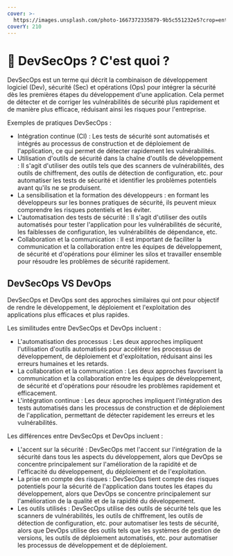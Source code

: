 ```yaml
---
cover: >-
  https://images.unsplash.com/photo-1667372335879-9b5c551232e5?crop=entropy&cs=tinysrgb&fm=jpg&ixid=MnwxOTcwMjR8MHwxfHNlYXJjaHwxMHx8RGV2T3BzfGVufDB8fHx8MTY3NDgyMzg0Mg&ixlib=rb-4.0.3&q=80
coverY: 210
---
```


# 🧰 DevSecOps ? C'est quoi ?

DevSecOps est un terme qui décrit la combinaison de développement logiciel (Dev), sécurité (Sec) et opérations (Ops) pour intégrer la sécurité dès les premières étapes du développement d'une application. Cela permet de détecter et de corriger les vulnérabilités de sécurité plus rapidement et de manière plus efficace, réduisant ainsi les risques pour l'entreprise.

Exemples de pratiques DevSecOps :

* Intégration continue (CI) : Les tests de sécurité sont automatisés et intégrés au processus de construction et de déploiement de l'application, ce qui permet de détecter rapidement les vulnérabilités.
* Utilisation d'outils de sécurité dans la chaîne d'outils de développement : Il s'agit d'utiliser des outils tels que des scanners de vulnérabilités, des outils de chiffrement, des outils de détection de configuration, etc. pour automatiser les tests de sécurité et identifier les problèmes potentiels avant qu'ils ne se produisent.
* La sensibilisation et la formation des développeurs : en formant les développeurs sur les bonnes pratiques de sécurité, ils peuvent mieux comprendre les risques potentiels et les éviter.
* L'automatisation des tests de sécurité : Il s'agit d'utiliser des outils automatisés pour tester l'application pour les vulnérabilités de sécurité, les faiblesses de configuration, les vulnérabilités de dépendance, etc.
* Collaboration et la communication : Il est important de faciliter la communication et la collaboration entre les équipes de développement, de sécurité et d'opérations pour éliminer les silos et travailler ensemble pour résoudre les problèmes de sécurité rapidement.

## DevSecOps VS DevOps

DevSecOps et DevOps sont des approches similaires qui ont pour objectif de rendre le développement, le déploiement et l'exploitation des applications plus efficaces et plus rapides.

Les similitudes entre DevSecOps et DevOps incluent :

* L'automatisation des processus : Les deux approches impliquent l'utilisation d'outils automatisés pour accélérer les processus de développement, de déploiement et d'exploitation, réduisant ainsi les erreurs humaines et les retards.
* La collaboration et la communication : Les deux approches favorisent la communication et la collaboration entre les équipes de développement, de sécurité et d'opérations pour résoudre les problèmes rapidement et efficacement.
* L'intégration continue : Les deux approches impliquent l'intégration des tests automatisés dans les processus de construction et de déploiement de l'application, permettant de détecter rapidement les erreurs et les vulnérabilités.

Les différences entre DevSecOps et DevOps incluent :

* L'accent sur la sécurité : DevSecOps met l'accent sur l'intégration de la sécurité dans tous les aspects du développement, alors que DevOps se concentre principalement sur l'amélioration de la rapidité et de l'efficacité du développement, du déploiement et de l'exploitation.
* La prise en compte des risques : DevSecOps tient compte des risques potentiels pour la sécurité de l'application dans toutes les étapes du développement, alors que DevOps se concentre principalement sur l'amélioration de la qualité et de la rapidité du développement.
* Les outils utilisés : DevSecOps utilise des outils de sécurité tels que les scanners de vulnérabilités, les outils de chiffrement, les outils de détection de configuration, etc. pour automatiser les tests de sécurité, alors que DevOps utilise des outils tels que les systèmes de gestion de versions, les outils de déploiement automatisés, etc. pour automatiser les processus de développement et de déploiement.
